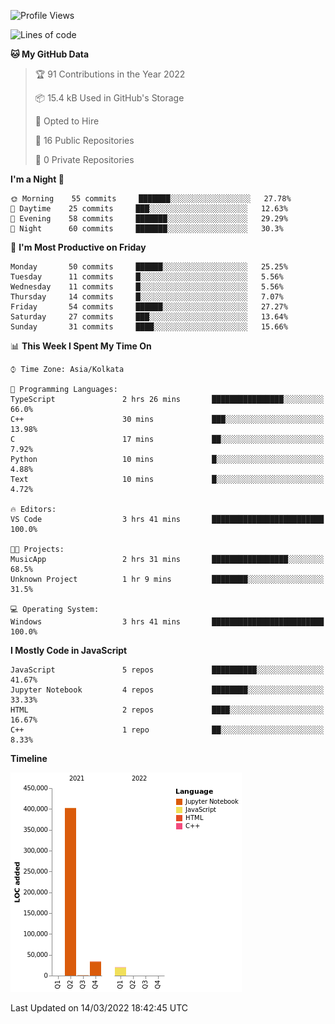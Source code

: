 <!--START_SECTION:waka-->
![Profile Views](http://img.shields.io/badge/Profile%20Views-0-blue)

![Lines of code](https://img.shields.io/badge/From%20Hello%20World%20I%27ve%20Written-457%20Thousand%20lines%20of%20code-blue)

**🐱 My GitHub Data** 

> 🏆 91 Contributions in the Year 2022
 > 
> 📦 15.4 kB Used in GitHub's Storage 
 > 
> 💼 Opted to Hire
 > 
> 📜 16 Public Repositories 
 > 
> 🔑 0 Private Repositories  
 > 
**I'm a Night 🦉** 

```text
🌞 Morning    55 commits     ███████░░░░░░░░░░░░░░░░░░   27.78% 
🌆 Daytime    25 commits     ███░░░░░░░░░░░░░░░░░░░░░░   12.63% 
🌃 Evening    58 commits     ███████░░░░░░░░░░░░░░░░░░   29.29% 
🌙 Night      60 commits     ███████░░░░░░░░░░░░░░░░░░   30.3%

```
📅 **I'm Most Productive on Friday** 

```text
Monday       50 commits     ██████░░░░░░░░░░░░░░░░░░░   25.25% 
Tuesday      11 commits     █░░░░░░░░░░░░░░░░░░░░░░░░   5.56% 
Wednesday    11 commits     █░░░░░░░░░░░░░░░░░░░░░░░░   5.56% 
Thursday     14 commits     █░░░░░░░░░░░░░░░░░░░░░░░░   7.07% 
Friday       54 commits     ██████░░░░░░░░░░░░░░░░░░░   27.27% 
Saturday     27 commits     ███░░░░░░░░░░░░░░░░░░░░░░   13.64% 
Sunday       31 commits     ████░░░░░░░░░░░░░░░░░░░░░   15.66%

```


📊 **This Week I Spent My Time On** 

```text
⌚︎ Time Zone: Asia/Kolkata

💬 Programming Languages: 
TypeScript               2 hrs 26 mins       ████████████████░░░░░░░░░   66.0% 
C++                      30 mins             ███░░░░░░░░░░░░░░░░░░░░░░   13.98% 
C                        17 mins             ██░░░░░░░░░░░░░░░░░░░░░░░   7.92% 
Python                   10 mins             █░░░░░░░░░░░░░░░░░░░░░░░░   4.88% 
Text                     10 mins             █░░░░░░░░░░░░░░░░░░░░░░░░   4.72%

🔥 Editors: 
VS Code                  3 hrs 41 mins       █████████████████████████   100.0%

🐱‍💻 Projects: 
MusicApp                 2 hrs 31 mins       █████████████████░░░░░░░░   68.5% 
Unknown Project          1 hr 9 mins         ████████░░░░░░░░░░░░░░░░░   31.5%

💻 Operating System: 
Windows                  3 hrs 41 mins       █████████████████████████   100.0%

```

**I Mostly Code in JavaScript** 

```text
JavaScript               5 repos             ██████████░░░░░░░░░░░░░░░   41.67% 
Jupyter Notebook         4 repos             ████████░░░░░░░░░░░░░░░░░   33.33% 
HTML                     2 repos             ████░░░░░░░░░░░░░░░░░░░░░   16.67% 
C++                      1 repo              ██░░░░░░░░░░░░░░░░░░░░░░░   8.33%

```


**Timeline**

![Chart not found](https://raw.githubusercontent.com/ThejaswinS/ThejaswinS/main/charts/bar_graph.png) 


 Last Updated on 14/03/2022 18:42:45 UTC
<!--END_SECTION:waka-->





